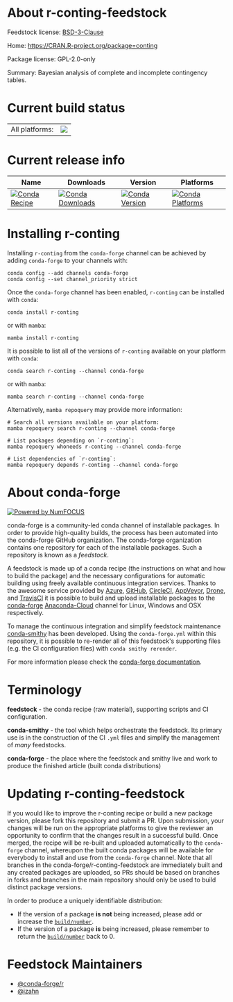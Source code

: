 About r-conting-feedstock
=========================

Feedstock license: [BSD-3-Clause](https://github.com/conda-forge/r-conting-feedstock/blob/main/LICENSE.txt)

Home: https://CRAN.R-project.org/package=conting

Package license: GPL-2.0-only

Summary: Bayesian analysis of complete and incomplete contingency tables.

Current build status
====================


<table><tr><td>All platforms:</td>
    <td>
      <a href="https://dev.azure.com/conda-forge/feedstock-builds/_build/latest?definitionId=13385&branchName=main">
        <img src="https://dev.azure.com/conda-forge/feedstock-builds/_apis/build/status/r-conting-feedstock?branchName=main">
      </a>
    </td>
  </tr>
</table>

Current release info
====================

| Name | Downloads | Version | Platforms |
| --- | --- | --- | --- |
| [![Conda Recipe](https://img.shields.io/badge/recipe-r--conting-green.svg)](https://anaconda.org/conda-forge/r-conting) | [![Conda Downloads](https://img.shields.io/conda/dn/conda-forge/r-conting.svg)](https://anaconda.org/conda-forge/r-conting) | [![Conda Version](https://img.shields.io/conda/vn/conda-forge/r-conting.svg)](https://anaconda.org/conda-forge/r-conting) | [![Conda Platforms](https://img.shields.io/conda/pn/conda-forge/r-conting.svg)](https://anaconda.org/conda-forge/r-conting) |

Installing r-conting
====================

Installing `r-conting` from the `conda-forge` channel can be achieved by adding `conda-forge` to your channels with:

```
conda config --add channels conda-forge
conda config --set channel_priority strict
```

Once the `conda-forge` channel has been enabled, `r-conting` can be installed with `conda`:

```
conda install r-conting
```

or with `mamba`:

```
mamba install r-conting
```

It is possible to list all of the versions of `r-conting` available on your platform with `conda`:

```
conda search r-conting --channel conda-forge
```

or with `mamba`:

```
mamba search r-conting --channel conda-forge
```

Alternatively, `mamba repoquery` may provide more information:

```
# Search all versions available on your platform:
mamba repoquery search r-conting --channel conda-forge

# List packages depending on `r-conting`:
mamba repoquery whoneeds r-conting --channel conda-forge

# List dependencies of `r-conting`:
mamba repoquery depends r-conting --channel conda-forge
```


About conda-forge
=================

[![Powered by
NumFOCUS](https://img.shields.io/badge/powered%20by-NumFOCUS-orange.svg?style=flat&colorA=E1523D&colorB=007D8A)](https://numfocus.org)

conda-forge is a community-led conda channel of installable packages.
In order to provide high-quality builds, the process has been automated into the
conda-forge GitHub organization. The conda-forge organization contains one repository
for each of the installable packages. Such a repository is known as a *feedstock*.

A feedstock is made up of a conda recipe (the instructions on what and how to build
the package) and the necessary configurations for automatic building using freely
available continuous integration services. Thanks to the awesome service provided by
[Azure](https://azure.microsoft.com/en-us/services/devops/), [GitHub](https://github.com/),
[CircleCI](https://circleci.com/), [AppVeyor](https://www.appveyor.com/),
[Drone](https://cloud.drone.io/welcome), and [TravisCI](https://travis-ci.com/)
it is possible to build and upload installable packages to the
[conda-forge](https://anaconda.org/conda-forge) [Anaconda-Cloud](https://anaconda.org/)
channel for Linux, Windows and OSX respectively.

To manage the continuous integration and simplify feedstock maintenance
[conda-smithy](https://github.com/conda-forge/conda-smithy) has been developed.
Using the ``conda-forge.yml`` within this repository, it is possible to re-render all of
this feedstock's supporting files (e.g. the CI configuration files) with ``conda smithy rerender``.

For more information please check the [conda-forge documentation](https://conda-forge.org/docs/).

Terminology
===========

**feedstock** - the conda recipe (raw material), supporting scripts and CI configuration.

**conda-smithy** - the tool which helps orchestrate the feedstock.
                   Its primary use is in the construction of the CI ``.yml`` files
                   and simplify the management of *many* feedstocks.

**conda-forge** - the place where the feedstock and smithy live and work to
                  produce the finished article (built conda distributions)


Updating r-conting-feedstock
============================

If you would like to improve the r-conting recipe or build a new
package version, please fork this repository and submit a PR. Upon submission,
your changes will be run on the appropriate platforms to give the reviewer an
opportunity to confirm that the changes result in a successful build. Once
merged, the recipe will be re-built and uploaded automatically to the
`conda-forge` channel, whereupon the built conda packages will be available for
everybody to install and use from the `conda-forge` channel.
Note that all branches in the conda-forge/r-conting-feedstock are
immediately built and any created packages are uploaded, so PRs should be based
on branches in forks and branches in the main repository should only be used to
build distinct package versions.

In order to produce a uniquely identifiable distribution:
 * If the version of a package **is not** being increased, please add or increase
   the [``build/number``](https://docs.conda.io/projects/conda-build/en/latest/resources/define-metadata.html#build-number-and-string).
 * If the version of a package **is** being increased, please remember to return
   the [``build/number``](https://docs.conda.io/projects/conda-build/en/latest/resources/define-metadata.html#build-number-and-string)
   back to 0.

Feedstock Maintainers
=====================

* [@conda-forge/r](https://github.com/conda-forge/r/)
* [@izahn](https://github.com/izahn/)

